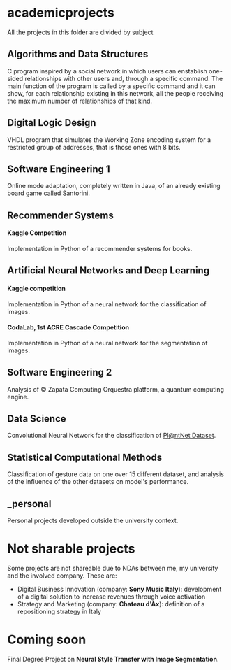 # academicprojects
All the projects in this folder are divided by subject
## Algorithms and Data Structures
C program inspired by a social network in which users can enstablish one-sided relationships with other users and, through a specific command. The main function of the program is called by a specific command and it can show, for each relationship existing in this network, all the people receiving the maximum number of relationships of that kind.
## Digital Logic Design
VHDL program that simulates the Working Zone encoding system for a restricted group of addresses, that is those ones with 8 bits.
## Software Engineering 1
Online mode adaptation, completely written in Java, of an already existing board game called Santorini.
## Recommender Systems
#### Kaggle Competition
Implementation in Python of a recommender systems for books.
## Artificial Neural Networks and Deep Learning 
#### Kaggle competition
Implementation in Python of a neural network for the classification of images.
#### CodaLab, 1st ACRE Cascade Competition
Implementation in Python of a neural network for the segmentation of images.
## Software Engineering 2
Analysis of © Zapata Computing Orquestra platform, a quantum computing engine.
## Data Science
Convolutional Neural Network for the classification of [Pl@ntNet Dataset](https://plantnet.org/en/).
## Statistical Computational Methods
Classification of gesture data on one over 15 different dataset, and analysis of the influence of the other datasets on model's performance.
## \_personal
Personal projects developed outside the university context.

# Not sharable projects
Some projects are not shareable due to NDAs between me, my university and the involved company.
These are:
- Digital Business Innovation (company: **Sony Music Italy**): development of a digital solution to increase revenues through voice activation
- Strategy and Marketing (company: **Chateau d'Ax**): definition of a repositioning strategy in Italy

# Coming soon
Final Degree Project on **Neural Style Transfer with Image Segmentation**.
